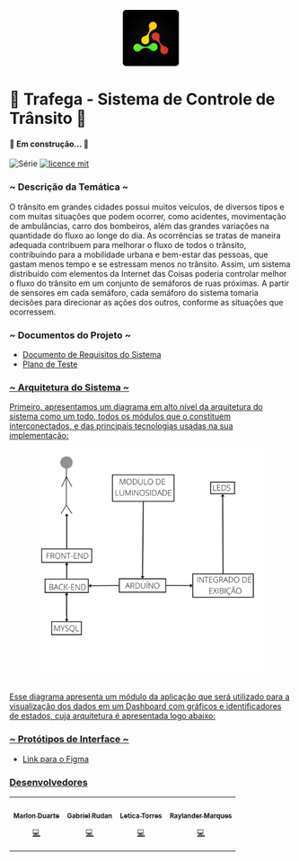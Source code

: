 <p align="center">
<img src=".github/Logotype.png" alt="LOGO" width="100"/>
</p>

# 🚗 Trafega - Sistema de Controle de Trânsito 🚦

#### 🚧 Em construção...  🚧

![Série](https://img.shields.io/badge/Trafega-Projeto%20Integrador-yellow)
[![licence mit](https://img.shields.io/badge/licence-MIT-orange.svg)]()

### ~ Descrição da Temática ~
O trânsito em grandes cidades possui muitos veículos, de diversos tipos e com muitas situações
que podem ocorrer, como acidentes, movimentação de ambulâncias, carro dos bombeiros, além das
grandes variações na quantidade do fluxo ao longe do dia. As ocorrências se tratas de maneira
adequada contribuem para melhorar o fluxo de todos o trânsito, contribuindo para a mobilidade
urbana e bem-estar das pessoas, que gastam menos tempo e se estressam menos no trânsito. Assim,
um sistema distribuído com elementos da Internet das Coisas poderia controlar melhor o fluxo do
trânsito em um conjunto de semáforos de ruas próximas. A partir de sensores em cada semáforo, cada
semáforo do sistema tomaria decisões para direcionar as ações dos outros, conforme as situações que
ocorressem.

### ~ Documentos do Projeto ~
- <a href='https://docs.google.com/document/d/1k1IceFHvfnbBH1P478gfKFBrcCz9Od0_l4Kpyl5X03Q/edit?usp=sharing'>Documento de Requisitos do Sistema
- <a href='https://docs.google.com/spreadsheets/d/16uacRwn8fJHadwd4hxm_4cdNwlsLTsZc_4txhR0OtSE/edit?usp=sharing'>Plano de Teste

### ~ Arquitetura do Sistema ~
Primeiro, apresentamos um diagrama em alto nível da arquitetura do sistema como um todo, todos os módulos 
que o constituem interconectados, e das principais tecnologias usadas na sua implementação:

<p align="center"><img src=".github/Modelo Arquitetural.png" width="400px;" alt=""/><br /><br />

Esse diagrama apresenta um módulo da aplicação que será utilizado para a visualização dos dados em
um Dashboard com gráficos e identificadores de estados, cuja arquitetura é apresentada logo abaixo:

### ~ Protótipos de Interface ~
- <a href='https://www.figma.com/file/pH6HmZMhgP12Z005THy6zH/TRAFEGA---Dashboard?node-id=0%3A1'> Link para o Figma

### Desenvolvedores
<table>
<tr>
    <td align="center"><a href="https://github.com/eletromarlon"><img src="https://avatars.githubusercontent.com/u/60488949?v=4" width="100px;" alt=""/><br /><sub><b>Marlon Duarte</b></sub></a><br /><p title="Front-End">💻</p></td>
    <td align="center"><a href="https://github.com/gabrielrudan"><img src="https://avatars.githubusercontent.com/u/84931636?v=4" width="100px;" alt=""/><br /><sub><b>Gabriel Rudan</b></sub></a><br /><p title="Front-End">💻</p></td>
    <td align="center"><a href="https://github.com/leh-torres"><img src="https://avatars.githubusercontent.com/u/78484018?v=4" width="100px;" alt=""/><br /><sub><b>Letica Torres</b></sub></a><br /><p title="Back-End">💻</p></td>
    <td align="center"><a href="https://github.com/Raylander524"><img src="https://avatars.githubusercontent.com/u/84639724?v=4" width="100px;" alt=""/><br /><sub><b>Raylander Marques</b></sub></a><br /><p title="Back-End">💻</p></td>
  </tr>
</table>

